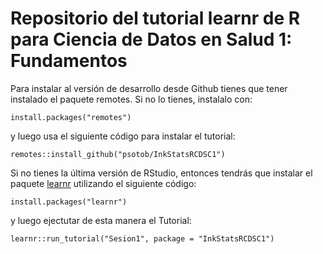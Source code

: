 

# Repositorio del tutorial learnr de R para Ciencia de Datos en Salud 1: Fundamentos

Para instalar al versión de desarrollo desde Github tienes que tener instalado el paquete remotes. Si no lo tienes, instalalo con:


    install.packages("remotes")

y luego usa el siguiente código para instalar el tutorial:

    remotes::install_github("psotob/InkStatsRCDSC1")

Si no tienes la última versión de RStudio, entonces tendrás que instalar el paquete [learnr]() utilizando el siguiente código: 

    install.packages("learnr")

y luego ejectutar de esta manera el Tutorial:

    learnr::run_tutorial("Sesion1", package = "InkStatsRCDSC1")
